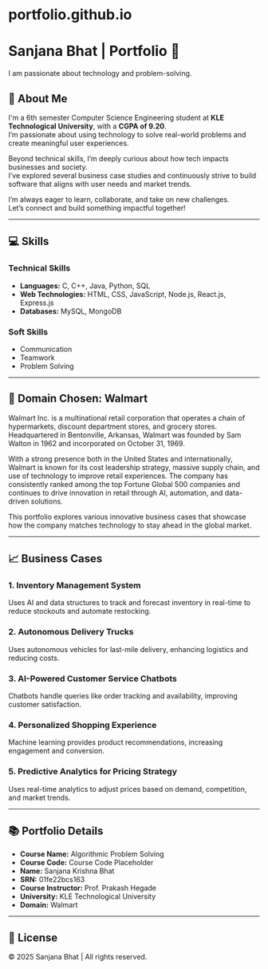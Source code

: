 # portfolio.github.io
# Sanjana Bhat | Portfolio 👋

I am passionate about technology and problem-solving.

## 📌 About Me

I'm a 6th semester Computer Science Engineering student at **KLE Technological University**, with a **CGPA of 9.20**.  
I’m passionate about using technology to solve real-world problems and create meaningful user experiences.  

Beyond technical skills, I’m deeply curious about how tech impacts businesses and society.  
I’ve explored several business case studies and continuously strive to build software that aligns with user needs and market trends.  

I’m always eager to learn, collaborate, and take on new challenges.  
Let’s connect and build something impactful together!

---

## 💻 Skills

### Technical Skills
- **Languages:** C, C++, Java, Python, SQL
- **Web Technologies:** HTML, CSS, JavaScript, Node.js, React.js, Express.js
- **Databases:** MySQL, MongoDB

### Soft Skills
- Communication
- Teamwork
- Problem Solving

---

## 🛒 Domain Chosen: Walmart

Walmart Inc. is a multinational retail corporation that operates a chain of hypermarkets, discount department stores, and grocery stores. Headquartered in Bentonville, Arkansas, Walmart was founded by Sam Walton in 1962 and incorporated on October 31, 1969.

With a strong presence both in the United States and internationally, Walmart is known for its cost leadership strategy, massive supply chain, and use of technology to improve retail experiences. The company has consistently ranked among the top Fortune Global 500 companies and continues to drive innovation in retail through AI, automation, and data-driven solutions.

This portfolio explores various innovative business cases that showcase how the company matches technology to stay ahead in the global market.

---

## 📈 Business Cases

### 1. Inventory Management System
Uses AI and data structures to track and forecast inventory in real-time to reduce stockouts and automate restocking.

### 2. Autonomous Delivery Trucks
Uses autonomous vehicles for last-mile delivery, enhancing logistics and reducing costs.

### 3. AI-Powered Customer Service Chatbots
Chatbots handle queries like order tracking and availability, improving customer satisfaction.

### 4. Personalized Shopping Experience
Machine learning provides product recommendations, increasing engagement and conversion.

### 5. Predictive Analytics for Pricing Strategy
Uses real-time analytics to adjust prices based on demand, competition, and market trends.

---

## 📚 Portfolio Details

- **Course Name:** Algorithmic Problem Solving  
- **Course Code:** Course Code Placeholder  
- **Name:** Sanjana Krishna Bhat  
- **SRN:** 01fe22bcs163  
- **Course Instructor:** Prof. Prakash Hegade  
- **University:** KLE Technological University  
- **Domain:** Walmart

---

## 📄 License

© 2025 Sanjana Bhat | All rights reserved.

